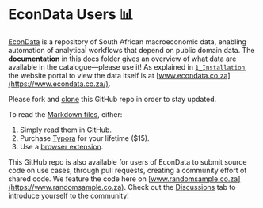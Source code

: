 # EconData Users 📊

[EconData](https://codera.co.za/econdata/) is a repository of South African macroeconomic data, enabling automation of analytical workflows that depend on public domain data. The **documentation** in this [docs](./docs/) folder gives an overview of what data are available in the catalogue&mdash;please use it! As explained in [`1_Installation`](./docs/1_Installation.md), the website portal to view the data itself is at [www.econdata.co.za](https://www.econdata.co.za/).

Please fork and [clone](https://git-scm.com/downloads) this GitHub repo in order to stay updated.

To read the [Markdown files](./docs/), either:

1.  Simply read them in GitHub.
2.  Purchase [Typora](https://typora.io/) for your lifetime ($15).
3.  Use a [browser extension](https://chrome.google.com/webstore/detail/markdown-preview-plus/febilkbfcbhebfnokafefeacimjdckgl).

This GitHub repo is also available for users of EconData to submit source code on use cases, through pull requests, creating a community effort of shared code. We feature the code here on [www.randomsample.co.za](https://www.randomsample.co.za). Check out the [Discussions](https://github.com/coderaanalytics-projects/econdata-blog/discussions/1) tab to introduce yourself to the community!

